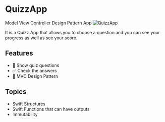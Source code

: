 # QuizzApp
Model View Controller Design Pattern App
![QuizzApp](https://user-images.githubusercontent.com/89012665/169457857-3138c232-b671-4444-9d11-edc250a7754a.gif)

It is  a Quizz App that allows you to choose a question and you can see your progress as well as see your score.

## Features
- 📖 Show quiz questions
- ✅ Check the answers
- 🧬 MVC Design Pattern

## Topics
- Swift Structures
- Swift Functions that can have outputs
- Immutability
